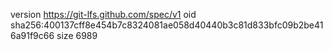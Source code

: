 version https://git-lfs.github.com/spec/v1
oid sha256:400137cff8e454b7c8324081ae058d40440b3c81d833bfc09b2be416a91f9c66
size 6989
